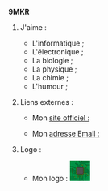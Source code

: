 **9MKR**

1. J'aime :
    * L'informatique ;
    * L'électronique ;
    * La biologie ;
    * La physique ;
    * La chimie ;
    * L'humour ;

2. Liens externes :

     * Mon [site officiel : ](https://9mkr-pages.github.io/9MKR/)
   
     * Mon [adresse Email : ](mailto:9mkr.wiki@gmail.com)

 4. Logo :
     * Mon logo :  ![Image](9MKR-small.png "Mon logo")
